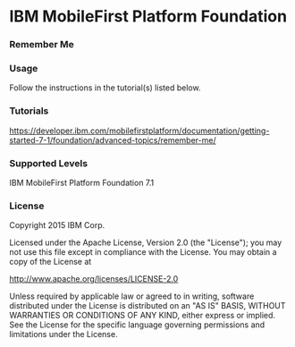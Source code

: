 IBM MobileFirst Platform Foundation
===
### Remember Me


### Usage
Follow the instructions in the tutorial(s) listed below.

### Tutorials
https://developer.ibm.com/mobilefirstplatform/documentation/getting-started-7-1/foundation/advanced-topics/remember-me/

### Supported Levels
IBM MobileFirst Platform Foundation 7.1

### License
Copyright 2015 IBM Corp.

Licensed under the Apache License, Version 2.0 (the "License");
you may not use this file except in compliance with the License.
You may obtain a copy of the License at

http://www.apache.org/licenses/LICENSE-2.0

Unless required by applicable law or agreed to in writing, software
distributed under the License is distributed on an "AS IS" BASIS,
WITHOUT WARRANTIES OR CONDITIONS OF ANY KIND, either express or implied.
See the License for the specific language governing permissions and
limitations under the License.

